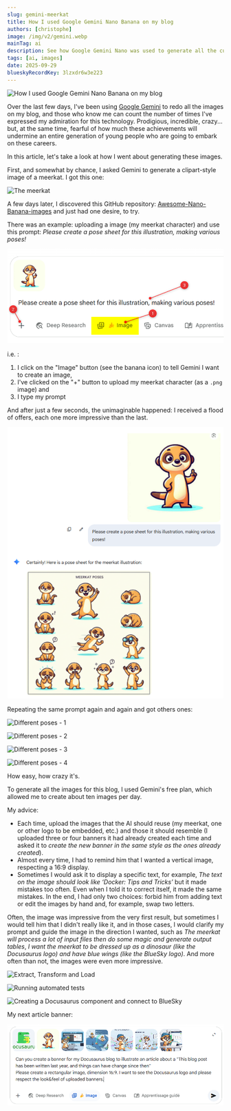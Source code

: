 ```yaml
---
slug: gemini-meerkat
title: How I used Google Gemini Nano Banana on my blog
authors: [christophe]
image: /img/v2/gemini.webp
mainTag: ai
description: See how Google Gemini Nano was used to generate all the custom images for this blog, including a meerkat mascot. Get prompting tips and see the impressive results.
tags: [ai, images]
date: 2025-09-29
blueskyRecordKey: 3lzxdr6w3e223
---
```


<!-- markdownlint-disable MD049 -->
<!-- cspell:ignore clipart,lzxdr -->

![How I used Google Gemini Nano Banana on my blog](/img/v2/gemini.webp)

Over the last few days, I've been using [Google Gemini](https://gemini.google.com/app) to redo all the images on my blog, and those who know me can count the number of times I've expressed my admiration for this technology. Prodigious, incredible, crazy... but, at the same time, fearful of how much these achievements will undermine an entire generation of young people who are going to embark on these careers.

In this article, let's take a look at how I went about generating these images.

<!-- truncate -->

First, and somewhat by chance, I asked Gemini to generate a clipart-style image of a meerkat. I got this one:

![The meerkat](/img/meerkat/surricate.webp)

A few days later, I discovered this GitHub repository: [Awesome-Nano-Banana-images](https://github.com/PicoTrex/Awesome-Nano-Banana-images/blob/main/README_en.md) and just had one desire, to try.

There was an example: uploading a image (my meerkat character) and use this prompt: _Please create a pose sheet for this illustration, making various poses!_

![Various poses](./images/different_positions.png)

i.e. :

1. I click on the "Image" button (see the banana icon) to tell Gemini I want to create an image,
2. I've clicked on the "+" button to upload my meerkat character (as a `.png` image) and
3. I type my prompt

And after just a few seconds, the unimaginable happened: I received a flood of offers, each one more impressive than the last.

![Various poses - Result](./images/different_positions_result.png)

Repeating the same prompt again and again and got others ones:

![Different poses - 1](/img/meerkat/surricate_positions_1.webp)

![Different poses - 2](/img/meerkat/surricate_positions_2.webp)

![Different poses - 3](/img/meerkat/surricate_positions_3.webp)

![Different poses - 4](/img/meerkat/surricate_positions_4.webp)

How easy, how crazy it's.

To generate all the images for this blog, I used Gemini's free plan, which allowed me to create about ten images per day.

My advice:

* Each time, upload the images that the AI should reuse (my meerkat, one or other logo to be embedded, etc.) and those it should resemble (I uploaded three or four banners it had already created each time and asked it to *create the new banner in the same style as the ones already created*).
* Almost every time, I had to remind him that I wanted a vertical image, respecting a 16:9 display.
* Sometimes I would ask it to display a specific text, for example, *The text on the image should look like ‘Docker: Tips and Tricks’* but it made mistakes too often. Even when I told it to correct itself, it made the same mistakes.  In the end, I had only two choices: forbid him from adding text or edit the images by hand and, for example, swap two letters.

Often, the image was impressive from the very first result, but sometimes I would tell him that I didn't really like it, and in those cases, I would clarify my prompt and guide the image in the direction I wanted, such as *The meerkat will process a lot of input files then do some magic and generate output tables*, *I want the meerkat to be dressed up as a dinosaur (like the Docusaurus logo) and have blue wings (like the BlueSky logo)*.  And more often than not, the images were even more impressive.

![Extract, Transform and Load](/img/v2/etl.webp)

![Running automated tests](/img/v2/functional_tests.webp)

![Creating a Docusaurus component and connect to BlueSky](/img/v2/docusaurus_bluesky.webp)

My next article banner:

![Old blog post banner](./images/old_blog_post_notice.png)
